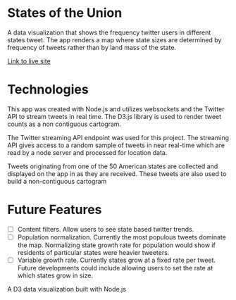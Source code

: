 # States of the Union
A data visualization that shows the frequency twitter users in different states tweet. The app renders a map where state sizes are determined by frequency of tweets rather than by land mass of the state.

[Link to live site](https://twitter-states.herokuapp.com/)

# Technologies
This app was created with Node.js and utilizes websockets and the Twitter API to stream tweets in real time. The D3.js library is used to render tweet counts as a non contiguous cartogram.

The Twitter streaming API endpoint was used for this project. The streaming API gives access to a random sample of tweets in near real-time which are read by a node server and processed for location data.

Tweets originating from one of the 50 American states are collected and displayed on the app in as they are received. These tweets are also used to build a non-contiguous cartogram 

# Future Features
- [ ] Content filters. Allow users to see state based twitter trends.
- [ ] Population normalization. Currently the most populous tweets dominate the map. Normalizing state growth rate for population would show if residents of particular states were heavier tweeters.
- [ ] Variable growth rate. Currently states grow at a fixed rate per tweet. Future developments could include allowing users to set the rate at which states grow in size.

A D3 data visualization built with Node.js
